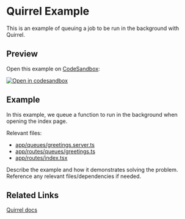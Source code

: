 # Quirrel Example

This is an example of queuing a job to be run in the background with Quirrel.

## Preview

Open this example on [CodeSandbox](https://codesandbox.com):

[![Open in codesandbox](https://codesandbox.io/static/img/play-codesandbox.svg)](https://codesandbox.io/s/github/remix-run/remix/tree/main/examples/quirrel)

## Example

In this example, we queue a function to run in the background when opening the index page.

Relevant files:

- [app/queues/greetings.server.ts](app/queues/greetings.server.ts)
- [app/routes/queues/greetings.ts](app/routes/queues/greetings.ts)
- [app/routes/index.tsx](app/routes/index.tsx)

Describe the example and how it demonstrates solving the problem. Reference any relevant files/dependencies if needed.

## Related Links

[Quirrel docs](https://docs.quirrel.dev/api/remix)
